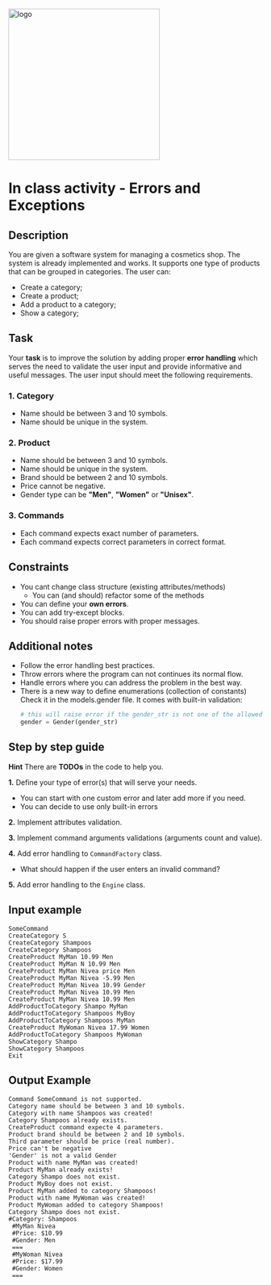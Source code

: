 <img src="https://webassets.telerikacademy.com/images/default-source/logos/telerik-academy.svg" alt="logo" width="300px" style="margin-top: 20px;"/>

# In class activity - Errors and Exceptions

## Description
You are given a software system for managing a cosmetics shop. The system is already implemented and works. It supports one type of products that can be grouped in categories. The user can:
- Create a category;
- Create a product;
- Add a product to a category;
- Show a category;

## Task
Your **task** is to improve the solution by adding proper **error handling** which serves the need to validate the user input and provide informative and useful messages. The user input should meet the following requirements.

### 1. Category
- Name should be between 3 and 10 symbols.
- Name should be unique in the system.

### 2. Product
- Name should be between 3 and 10 symbols.
- Name should be unique in the system.
- Brand should be between 2 and 10 symbols.
- Price cannot be negative.
- Gender type can be **"Men"**, **"Women"** or **"Unisex"**.

### 3. Commands
- Each command expects exact number of parameters.
- Each command expects correct parameters in correct format.

## Constraints
- You cant change class structure (existing attributes/methods)
    - You can (and should) refactor some of the methods
- You can define your **own errors**.
- You can add try-except blocks.
- You should raise proper errors with proper messages.

## Additional notes
- Follow the error handling best practices.
- Throw errors where the program can not continues its normal flow.
- Handle errors where you can address the problem in the best way.
- There is a new way to define enumerations (collection of constants)  
  Check it in the models.gender file. It comes with built-in validation:
    ```python
    # this will raise error if the gender_str is not one of the allowed Gender values
    gender = Gender(gender_str)
    ```


## Step by step guide

**Hint** There are **TODOs** in the code to help you.

**1.** Define your type of error(s) that will serve your needs.

- You can start with one custom error and later add more if you need.
- You can decide to use only built-in errors

**2.** Implement attributes validation.

**3.** Implement command arguments validations (arguments count and value).

**4.** Add error handling to `CommandFactory` class.

- What should happen if the user enters an invalid command?

**5.** Add error handling to the `Engine` class.

## Input example

```
SomeCommand
CreateCategory S
CreateCategory Shampoos
CreateCategory Shampoos
CreateProduct MyMan 10.99 Men
CreateProduct MyMan N 10.99 Men
CreateProduct MyMan Nivea price Men
CreateProduct MyMan Nivea -5.99 Men
CreateProduct MyMan Nivea 10.99 Gender
CreateProduct MyMan Nivea 10.99 Men
CreateProduct MyMan Nivea 10.99 Men
AddProductToCategory Shampo MyMan
AddProductToCategory Shampoos MyBoy
AddProductToCategory Shampoos MyMan
CreateProduct MyWoman Nivea 17.99 Women
AddProductToCategory Shampoos MyWoman
ShowCategory Shampo
ShowCategory Shampoos
Exit
```

## Output Example

```
Command SomeCommand is not supported.
Category name should be between 3 and 10 symbols.
Category with name Shampoos was created!
Category Shampoos already exists.
CreateProduct command expecte 4 parameters.
Product brand should be between 2 and 10 symbols.
Third parameter should be price (real number).
Price can't be negative
'Gender' is not a valid Gender
Product with name MyMan was created!
Product MyMan already exists!
Category Shampo does not exist.
Product MyBoy does not exist.
Product MyMan added to category Shampoos!
Product with name MyWoman was created!
Product MyWoman added to category Shampoos!
Category Shampo does not exist.
#Category: Shampoos
 #MyMan Nivea
 #Price: $10.99
 #Gender: Men
 ===
 #MyWoman Nivea
 #Price: $17.99
 #Gender: Women
 ===
```
